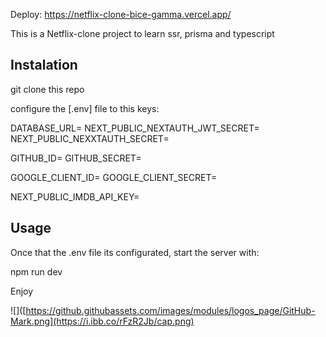 Deploy: https://netflix-clone-bice-gamma.vercel.app/

This is a Netflix-clone project to learn ssr, prisma and typescript

## Instalation
git clone this repo

configure the [.env] file to this keys:

DATABASE_URL=
NEXT_PUBLIC_NEXTAUTH_JWT_SECRET=
NEXT_PUBLIC_NEXXTAUTH_SECRET=

GITHUB_ID=
GITHUB_SECRET=

GOOGLE_CLIENT_ID=
GOOGLE_CLIENT_SECRET=

NEXT_PUBLIC_IMDB_API_KEY=

## Usage

Once that the .env file its configurated, start the server with:

npm run dev

Enjoy

![]([https://github.githubassets.com/images/modules/logos_page/GitHub-Mark.png](https://i.ibb.co/rFzR2Jb/cap.png)
